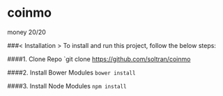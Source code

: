 coinmo
======

money 20/20


###< Installation >
To install and run this project, follow the below steps:

####1. Clone Repo
`git clone https://github.com/soltran/coinmo

####2. Install Bower Modules
`bower install`

####3. Install Node Modules
`npm install`
